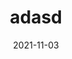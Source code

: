---
title: 'adasd'
date: 2021-11-03
draft: false
# meta description 
description: ''
var: 1
# product Price
price: '23.0'
# Product Short Description
shortDescription: ''
productID: 'C16B608C-6132-EC11-995F-005056B3A416'
type: 'products'
category: 'aasd' 
thumnailproduct: 'images/products/1.jpg' 
images:
  - image: 'images/products/1.jpg'  
---
